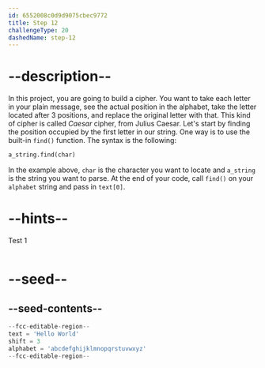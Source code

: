```yaml
---
id: 6552008c0d9d9075cbec9772
title: Step 12
challengeType: 20
dashedName: step-12
---
```


# --description--

In this project, you are going to build a cipher. You want to take each letter in your plain message, see the actual position in the alphabet, take the letter located after 3 positions, and replace the original letter with that. This kind of cipher is called *Caesar* cipher, from Julius Caesar.
Let's start by finding the position occupied by the first letter in our string. One way is to use the built-in `find()` function. The syntax is the following:

```py
a_string.find(char)
```

In the example above, `char` is the character you want to locate and `a_string` is the string you want to parse.
At the end of your code, call `find()` on your `alphabet` string and pass in `text[0]`.

# --hints--

Test 1

```js

```

# --seed--

## --seed-contents--

```py
--fcc-editable-region--
text = 'Hello World'
shift = 3
alphabet = 'abcdefghijklmnopqrstuvwxyz'
--fcc-editable-region--
```
